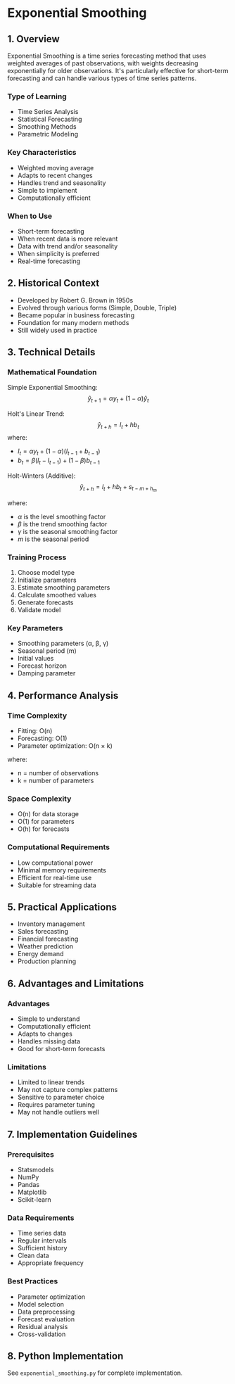 # Exponential Smoothing

## 1. Overview
Exponential Smoothing is a time series forecasting method that uses weighted averages of past observations, with weights decreasing exponentially for older observations. It's particularly effective for short-term forecasting and can handle various types of time series patterns.

### Type of Learning
- Time Series Analysis
- Statistical Forecasting
- Smoothing Methods
- Parametric Modeling

### Key Characteristics
- Weighted moving average
- Adapts to recent changes
- Handles trend and seasonality
- Simple to implement
- Computationally efficient

### When to Use
- Short-term forecasting
- When recent data is more relevant
- Data with trend and/or seasonality
- When simplicity is preferred
- Real-time forecasting

## 2. Historical Context
- Developed by Robert G. Brown in 1950s
- Evolved through various forms (Simple, Double, Triple)
- Became popular in business forecasting
- Foundation for many modern methods
- Still widely used in practice

## 3. Technical Details

### Mathematical Foundation

Simple Exponential Smoothing:
$$
\hat{y}_{t+1} = \alpha y_t + (1-\alpha)\hat{y}_t
$$

Holt's Linear Trend:
$$
\hat{y}_{t+h} = l_t + h b_t
$$
where:
- $l_t = \alpha y_t + (1-\alpha)(l_{t-1} + b_{t-1})$
- $b_t = \beta(l_t - l_{t-1}) + (1-\beta)b_{t-1}$

Holt-Winters (Additive):
$$
\hat{y}_{t+h} = l_t + h b_t + s_{t-m+h_m}
$$

where:
- $\alpha$ is the level smoothing factor
- $\beta$ is the trend smoothing factor
- $\gamma$ is the seasonal smoothing factor
- $m$ is the seasonal period

### Training Process
1. Choose model type
2. Initialize parameters
3. Estimate smoothing parameters
4. Calculate smoothed values
5. Generate forecasts
6. Validate model

### Key Parameters
- Smoothing parameters (α, β, γ)
- Seasonal period (m)
- Initial values
- Forecast horizon
- Damping parameter

## 4. Performance Analysis

### Time Complexity
- Fitting: O(n)
- Forecasting: O(1)
- Parameter optimization: O(n × k)

where:
- n = number of observations
- k = number of parameters

### Space Complexity
- O(n) for data storage
- O(1) for parameters
- O(h) for forecasts

### Computational Requirements
- Low computational power
- Minimal memory requirements
- Efficient for real-time use
- Suitable for streaming data

## 5. Practical Applications
- Inventory management
- Sales forecasting
- Financial forecasting
- Weather prediction
- Energy demand
- Production planning

## 6. Advantages and Limitations

### Advantages
- Simple to understand
- Computationally efficient
- Adapts to changes
- Handles missing data
- Good for short-term forecasts

### Limitations
- Limited to linear trends
- May not capture complex patterns
- Sensitive to parameter choice
- Requires parameter tuning
- May not handle outliers well

## 7. Implementation Guidelines

### Prerequisites
- Statsmodels
- NumPy
- Pandas
- Matplotlib
- Scikit-learn

### Data Requirements
- Time series data
- Regular intervals
- Sufficient history
- Clean data
- Appropriate frequency

### Best Practices
- Parameter optimization
- Model selection
- Data preprocessing
- Forecast evaluation
- Residual analysis
- Cross-validation

## 8. Python Implementation
See `exponential_smoothing.py` for complete implementation. 